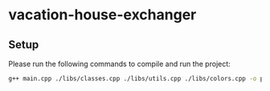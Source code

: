 # vacation-house-exchanger

## Setup

Please run the following commands to compile and run the project:

```bash
g++ main.cpp ./libs/classes.cpp ./libs/utils.cpp ./libs/colors.cpp -o program.exe ; .\program.exe
```
